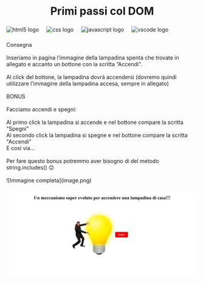 <h1 align="center">Primi passi col DOM</h1>

###

<div align="left">
  <img src="https://cdn.jsdelivr.net/gh/devicons/devicon/icons/html5/html5-original.svg" height="40" alt="html5 logo"  />
  <img width="12" />
  <img src="https://cdn.jsdelivr.net/gh/devicons/devicon/icons/css3/css3-original.svg" height="40" alt="css logo"  />
  <img width="12" />
  <img src="https://cdn.jsdelivr.net/gh/devicons/devicon/icons/javascript/javascript-original.svg" height="40" alt="javascript logo"  />
  <img width="12" />
  <img src="https://cdn.jsdelivr.net/gh/devicons/devicon/icons/vscode/vscode-original.svg" height="40" alt="vscode logo"  />
</div>

###

<p align="left">Consegna<br><br>Inseriamo in pagina l’immagine della lampadina spenta che trovate in allegato e accanto un bottone con la scritta “Accendi”.<br><br>Al click del bottone, la lampadina dovrà accendersi (dovremo quindi utilizzare l’immagine della lampadina accesa, sempre in allegato)<br><br>BONUS<br><br>Facciamo accendi e spegni:<br><br>Al primo click la lampadina si accende e nel bottone compare la scritta "Spegni"<br>Al secondo click la lampadina si spegne e nel bottone compare la scritta "Accendi"<br>E così via...<br><br>Per fare questo bonus potremmo aver bisogno di del metodo string.includes() 😉<br><br>![Immagine completa](image.png)</p>

###

![Immagine completa](image.png)
